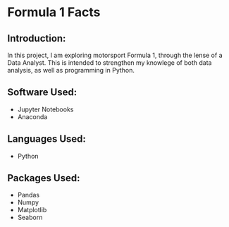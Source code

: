 # Formula 1 Facts

## Introduction:
In this project, I am exploring motorsport Formula 1, through the lense of a Data Analyst. This is intended to strengthen my knowlege of both data analysis, as well as programming in Python. 

## Software Used:
* Jupyter Notebooks
* Anaconda

## Languages Used:
* Python

## Packages Used:
* Pandas
* Numpy
* Matplotlib
* Seaborn
